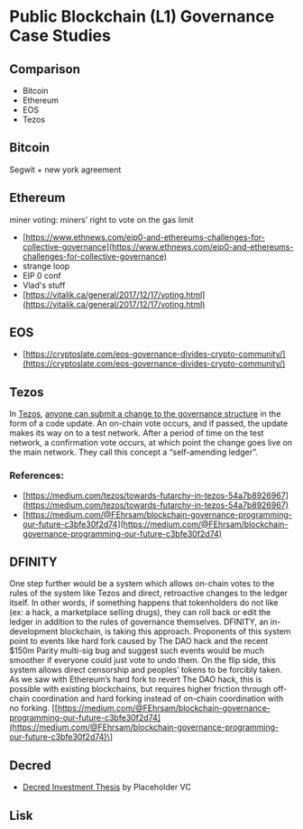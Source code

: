 # Public Blockchain \(L1\) Governance Case Studies



## Comparison

* Bitcoin
* Ethereum
* EOS
* Tezos

## Bitcoin

Segwit + new york agreement

## Ethereum

miner voting: miners’ right to vote on the gas limit

* [https://www.ethnews.com/eip0-and-ethereums-challenges-for-collective-governance](https://www.ethnews.com/eip0-and-ethereums-challenges-for-collective-governance)
* strange loop
* EIP 0 conf
* Vlad's stuff
* [https://vitalik.ca/general/2017/12/17/voting.html](https://vitalik.ca/general/2017/12/17/voting.html)

## EOS

* [https://cryptoslate.com/eos-governance-divides-crypto-community/](https://cryptoslate.com/eos-governance-divides-crypto-community/)

## Tezos

In [Tezos](https://www.tezos.com/), [anyone can submit a change to the governance structure](https://www.quora.com/How-is-Tezos-different-from-Ethereum?share=d5c26090&srid=OAAh) in the form of a code update. An on-chain vote occurs, and if passed, the update makes its way on to a test network. After a period of time on the test network, a confirmation vote occurs, at which point the change goes live on the main network. They call this concept a “self-amending ledger”.

### References:

* [https://medium.com/tezos/towards-futarchy-in-tezos-54a7b8926967](https://medium.com/tezos/towards-futarchy-in-tezos-54a7b8926967)
* [https://medium.com/@FEhrsam/blockchain-governance-programming-our-future-c3bfe30f2d74](https://medium.com/@FEhrsam/blockchain-governance-programming-our-future-c3bfe30f2d74)

## DFINITY

One step further would be a system which allows on-chain votes to the rules of the system like Tezos and direct, retroactive changes to the ledger itself. In other words, if something happens that tokenholders do not like \(ex: a hack, a marketplace selling drugs\), they can roll back or edit the ledger in addition to the rules of governance themselves. DFINITY, an in-development blockchain, is taking this approach. Proponents of this system point to events like hard fork caused by The DAO hack and the recent $150m Parity multi-sig bug and suggest such events would be much smoother if everyone could just vote to undo them. On the flip side, this system allows direct censorship and peoples’ tokens to be forcibly taken. As we saw with Ethereum’s hard fork to revert The DAO hack, this is possible with existing blockchains, but requires higher friction through off-chain coordination and hard forking instead of on-chain coordination with no forking. \[[https://medium.com/@FEhrsam/blockchain-governance-programming-our-future-c3bfe30f2d74](https://medium.com/@FEhrsam/blockchain-governance-programming-our-future-c3bfe30f2d74)\]

## Decred

* [Decred Investment Thesis](https://www.placeholder.vc/blog/2018/5/12/decred-investment-thesis) by Placeholder VC

## Lisk



